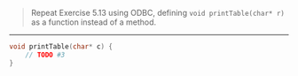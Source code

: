 > Repeat Exercise 5.13 using ODBC, defining `void printTable(char* r)` as a function 
> instead of a method. 

--------------------------------

```C
void printTable(char* c) { 
    // TODO #3
}
```